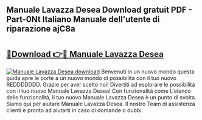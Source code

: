 ## Manuale Lavazza Desea Download gratuit PDF - Part-0Nt Italiano Manuale dell'utente di riparazione ajC8a

# <h2><a href="http://dfgrgp.blite.top/?on=Manuale+Lavazza+Desea">🔗Download 👉🔴 Manuale Lavazza Desea</a></h2>

[![Manuale Lavazza Desea download](https://i.imgur.com/lujVjoI.png)](http://dfgrgp.blite.top/?on=Manuale+Lavazza+Desea)
Benvenuti in un nuovo mondo questa guida apre le porte a un nuovo mondo di possibilità con il tuo nuovo REDDDDDDD. Grazie per aver scelto noi! Divertiti ad esplorare le possibilità con il tuo nuovo Manuale Lavazza Desea! Con funzionalità come L'elenco delle funzionalità, il tuo nuovo Manuale Lavazza Desea è un punto di svolta. Siamo qui per aiutare Manuale Lavazza Desea. Il nostro Team di assistenza clienti è pronto ad aiutarti in caso di domande o dubbi.
